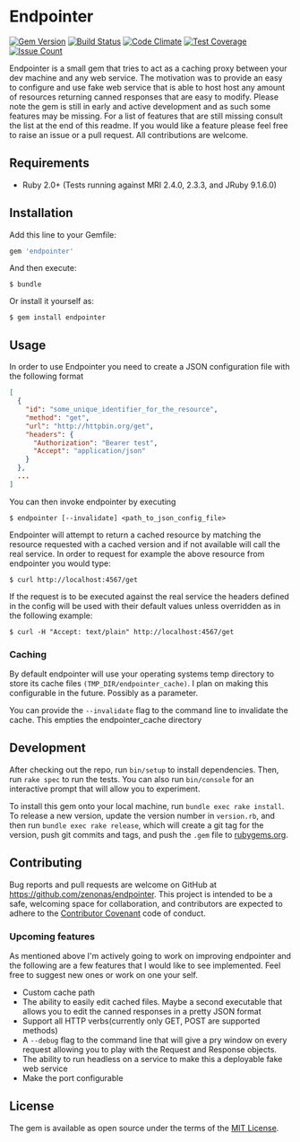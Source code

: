 # Endpointer

[![Gem Version](https://badge.fury.io/rb/endpointer.svg)](http://badge.fury.io/rb/endpointer) [![Build Status](https://travis-ci.org/zenonas/endpointer.svg?branch=master)](https://travis-ci.org/zenonas/endpointer) [![Code Climate](https://codeclimate.com/github/zenonas/endpointer/badges/gpa.svg)](https://codeclimate.com/github/zenonas/endpointer) [![Test Coverage](https://codeclimate.com/github/zenonas/endpointer/badges/coverage.svg)](https://codeclimate.com/github/zenonas/endpointer/coverage) [![Issue Count](https://codeclimate.com/github/zenonas/endpointer/badges/issue_count.svg)](https://codeclimate.com/github/zenonas/endpointer)

Endpointer is a small gem that tries to act as a caching proxy between your dev machine and any web service. The motivation was to provide an easy to configure and use fake web service that is able to host host any amount of resources returning canned responses that are easy to modify. Please note the gem is still in early and active development and as such some features may be missing. For a list of features that are still missing consult the list at the end of this readme. If you would like a feature please feel free to raise an issue or a pull request. All contributions are welcome.

## Requirements

* Ruby 2.0+ (Tests running against MRI 2.4.0, 2.3.3, and JRuby 9.1.6.0)

## Installation

Add this line to your Gemfile:

```ruby
gem 'endpointer'
```

And then execute:

    $ bundle

Or install it yourself as:

    $ gem install endpointer

## Usage

In order to use Endpointer you need to create a JSON configuration file with the following format

```json
[
  {
    "id": "some_unique_identifier_for_the_resource",
    "method": "get",
    "url": "http://httpbin.org/get",
    "headers": {
      "Authorization": "Bearer test",
      "Accept": "application/json"
    }
  },
  ...
]
```

You can then invoke endpointer by executing

    $ endpointer [--invalidate] <path_to_json_config_file>

Endpointer will attempt to return a cached resource by matching the resource requested with a cached version and if not available will call the real service.
In order to request for example the above resource from endpointer you would type:

    $ curl http://localhost:4567/get

If the request is to be executed against the real service the headers defined in the config will be used with their default values unless overridden as in the following example:

    $ curl -H "Accept: text/plain" http://localhost:4567/get

### Caching

By default endpointer will use your operating systems temp directory to store its cache files `(TMP_DIR/endpointer_cache)`. I plan on making this configurable in the future. Possibly as a parameter.

You can provide the `--invalidate` flag to the command line to invalidate the cache. This empties the endpointer_cache directory

## Development

After checking out the repo, run `bin/setup` to install dependencies. Then, run `rake spec` to run the tests. You can also run `bin/console` for an interactive prompt that will allow you to experiment.

To install this gem onto your local machine, run `bundle exec rake install`. To release a new version, update the version number in `version.rb`, and then run `bundle exec rake release`, which will create a git tag for the version, push git commits and tags, and push the `.gem` file to [rubygems.org](https://rubygems.org).

## Contributing

Bug reports and pull requests are welcome on GitHub at https://github.com/zenonas/endpointer. This project is intended to be a safe, welcoming space for collaboration, and contributors are expected to adhere to the [Contributor Covenant](http://contributor-covenant.org) code of conduct.

### Upcoming features

As mentioned above I'm actively going to work on improving endpointer and the following are a few features that I would like to see implemented. Feel free to suggest new ones or work on one your self.

* Custom cache path
* The ability to easily edit cached files. Maybe a second executable that allows you to edit the canned responses in a pretty JSON format
* Support all HTTP verbs(currently only GET, POST are supported methods)
* A `--debug` flag to the command line that will give a pry window on every request allowing you to play with the Request and Response objects.
* The ability to run headless on a service to make this a deployable fake web service
* Make the port configurable

## License

The gem is available as open source under the terms of the [MIT License](http://opensource.org/licenses/MIT).

